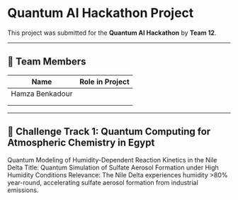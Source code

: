 # Quantum AI Hackathon Project

This project was submitted for the **Quantum AI Hackathon** by **Team 12**.

---

## 👥 Team Members

| Name               | Role in Project           |
|--------------------|----------------------------|
| Hamza Benkadour         |
|       |          |
|        |   |

---

## 📌 Challenge Track 1: Quantum Computing for Atmospheric Chemistry in Egypt
Quantum Modeling of Humidity-Dependent Reaction Kinetics in the Nile Delta Title: Quantum Simulation of Sulfate Aerosol Formation under High Humidity Conditions Relevance: The Nile Delta experiences humidity >80% year-round, accelerating sulfate aerosol formation from industrial emissions.

